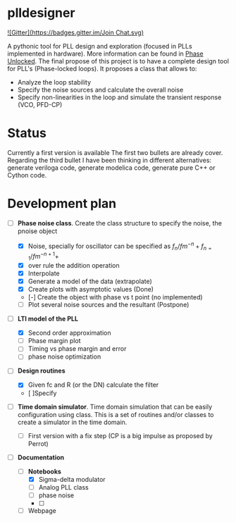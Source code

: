 plldesigner
===========
[![Gitter](https://badges.gitter.im/Join Chat.svg)](https://gitter.im/jfosorio/plldesigner?utm_source=badge&utm_medium=badge&utm_campaign=pr-badge&utm_content=badge)


A pythonic tool for PLL design and exploration (focused in PLLs implemented in
  hardware). More information can be found in
  [Phase Unlocked](http://jfosorio.github.io/). The final propose of this
  project is to have a complete design tool for PLL's (Phase-locked loops).
  It proposes a class that allows to:
* Analyze the loop stability
* Specify the noise sources and calculate the overall noise
* Specify non-linearities in the loop and simulate the transient response
  (VCO, PFD-CP)

Status
======

Currently a first version is available The first two bullets are already cover.
Regarding the third bullet I have been thinking in different alternatives:
generate veriloga code, generate modelica code, generate pure C++ or Cython
code.


Development plan
================


- [ ] **Phase noise class**. Create the class structure to specify the noise, the
  pnoise object
  - [x] Noise, specially for oscillator can be specified as
$f_n/fm^{-n}+f_{n=1}/fm^{-n+1}+$
  - [x] over rule the addition operation
  - [x] Interpolate
  - [x] Generate a model of the data (extrapolate)
  - [x] Create plots with asymptotic values (Done)
  - [-] Create the object with phase vs t point (no implemented)
  - [ ] Plot several noise sources and the resultant (Postpone)
- [ ] **LTI model of the PLL**
  - [x] Second order approximation
  - [ ] Phase margin plot
  - [ ] Timing vs phase  margin and error
  - [ ] phase noise optimization
- [ ] **Design routines**
  - [x] Given fc and R (or the DN)  calculate the filter
  - [ ]Specify

- [ ] **Time domain simulator**. Time domain simulation that can be easily
  configuration using class. This is a set of routines and/or classes to create
  a simulator in the time domain.
  - [ ] First version with a fix step (CP is a big impulse as proposed by
    Perrot)

- [ ] **Documentation**
  - [ ] **Notebooks**
    - [x] Sigma-delta modulator
    - [ ] Analog PLL class
    - [ ] phase noise
    - [ ]
  - [ ] Webpage
